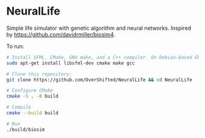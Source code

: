 # NeuralLife
Simple life simulator with genetic algorithm and neural networks.
Inspired by https://github.com/davidrmiller/biosim4.

To run:
```sh
# Install SFML, CMake, GNU make, and a C++ compiler. On Debian-based GNU/Linux distributions you can run:
sudo apt-get install libsfml-dev cmake make gcc

# Clone this repository:
git clone https://github.com/OverShifted/NeuralLife && cd NeuralLife

# Configure CMake
cmake -S . -B build

# Compile
cmake --build build

# Run
./build/biosim
```
